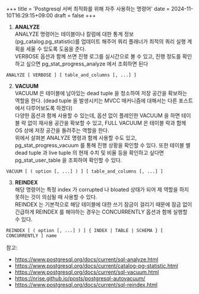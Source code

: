 +++
title = 'Postgresql 서버 최적화를 위해 자주 사용하는 명령어'
date = 2024-11-10T16:29:15+09:00
draft = false
+++

1. __ANALYZE__<br>
ANALYZE 명령어는 테이블이나 칼럼에 대한 통계 정보(pg_catalog.pg_statistic)를 업데이트 해주어 쿼리 플래너가 최적의 쿼리 실행 계획을 세울 수 있도록 도움을 준다.<br>
VERBOSE 옵션과 함께 쓰면 진행 로그를 실시간으로 볼 수 있고, 진행 정도를 확인하고 싶으면 pg_stat_progress_analyze 에서 조회하면 된다

```postgresql
ANALYZE [ VERBOSE ] [ table_and_columns [, ...] ]
```

2. __VACUUM__<br>
VACUUM 은 테이블에 남아있는 dead tuple 을 청소하여 저장 공간을 확보하는 역할을 한다. (dead tuple 을 발생시키는 MVCC 매커니즘에 대해서는 다른 포스트에서 다루어보도록 하겠다) <br>
다양한 옵션과 함께 사용할 수 있는데, 옵션 없이 플레인한 VACUUM 을 하면 테이블 락 없이 재사용 공간을 확보할 수 있고, 
FULL VACUUM 은 테이블 락과 함께 OS 상에 저장 공간을 돌려주는 역할을 한다.<br>
위에서 살펴본 ANALYZE 명령과 함께 사용할 수도 있고, pg_stat_progress_vacuum 를 통해 진행 상황을 확인할 수 있다. 또한 테이블 별 dead tuple 과 live tuple 의 
현재 수치 및 비율 등을 확인하고 싶다면 pg_stat_user_table 을 조회하여 확인할 수 있다.

```postgresql
VACUUM [ ( option [, ...] ) ] [ table_and_columns [, ...] ]
```


3. __REINDEX__<br>
해당 명령어는 특정 index 가 corrupted 나 bloated 상태가 되어 제 역할을 하지 못하는 것이 의심될 때 사용할 수 있다. <br>
REINDEX 는 기본적으로 해당 테이블에 대한 쓰기 잠금이 걸리기 때문에 잠금 없이 긴급하게 REINDEX 를 해야하는 경우는 CONCURRENTLY 옵션과 함께 실행할 수 있다.

```postgresql
REINDEX [ ( option [, ...] ) ] { INDEX | TABLE | SCHEMA } [ CONCURRENTLY ] name
```

참고:
- https://www.postgresql.org/docs/current/sql-analyze.html
- https://www.postgresql.org/docs/current/catalog-pg-statistic.html
- https://www.postgresql.org/docs/current/sql-vacuum.html
- https://nrise.github.io/posts/postgresql-autovacuum/
- https://www.postgresql.org/docs/current/sql-reindex.html